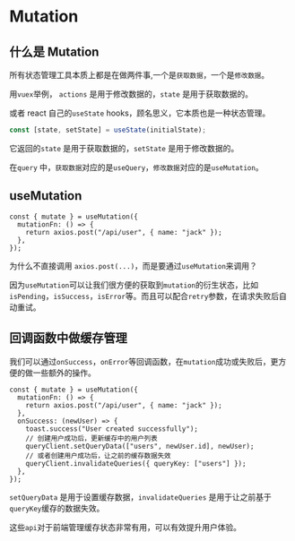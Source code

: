 # Mutation

## 什么是 Mutation

所有状态管理工具本质上都是在做两件事,一个是`获取数据`，一个是`修改数据`。

用`vuex`举例， `actions` 是用于修改数据的，`state` 是用于获取数据的。

或者 react 自己的`useState` hooks，顾名思义，它本质也是一种状态管理。

```ts
const [state, setState] = useState(initialState);
```

它返回的`state` 是用于获取数据的，`setState` 是用于修改数据的。

在`query` 中，`获取数据`对应的是`useQuery`，`修改数据`对应的是`useMutation`。

## useMutation

```tsx
const { mutate } = useMutation({
  mutationFn: () => {
    return axios.post("/api/user", { name: "jack" });
  },
});
```

为什么不直接调用 `axios.post(...)`，而是要通过`useMutation`来调用？

因为`useMutation`可以让我们很方便的获取到`mutation`的衍生状态，比如`isPending`，`isSuccess`，`isError`等。而且可以配合`retry`参数，在请求失败后自动重试。

## 回调函数中做缓存管理

我们可以通过`onSuccess`，`onError`等回调函数，在`mutation`成功或失败后，更方便的做一些额外的操作。

```tsx
const { mutate } = useMutation({
  mutationFn: () => {
    return axios.post("/api/user", { name: "jack" });
  },
  onSuccess: (newUser) => {
    toast.success("User created successfully");
    // 创建用户成功后，更新缓存中的用户列表
    queryClient.setQueryData(["users", newUser.id], newUser);
    // 或者创建用户成功后，让之前的缓存数据失效
    queryClient.invalidateQueries({ queryKey: ["users"] });
  },
});
```

`setQueryData` 是用于设置缓存数据，`invalidateQueries` 是用于让之前基于`queryKey`缓存的数据失效。

这些`api`对于前端管理缓存状态非常有用，可以有效提升用户体验。
